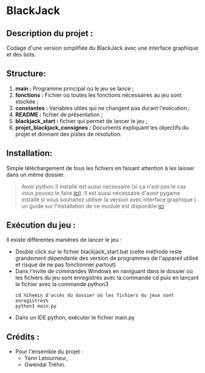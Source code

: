 # **BlackJack**

## Description du projet :
Codage d'une version simplifiée du BlackJack avec une interface graphique et des bots.

## Structure:
1. **main :** Programme principal où le jeu se lance ;
2. **fonctions :** Fichier où toutes les fonctions nécessaires au jeu sont stockée ;
3. **constantes :** Variables utiles qui ne changent pas durant l'exécution ;
4. **README :** fichier de présentation ;
5. **blackjack_start :** fichier qui permet de lancer le jeu ;
6. **projet_blackjack_consignes :** Documents expliquant les objectifs du projet et donnant des pistes de résolution.

## Installation:
Simple téléchargement de tous les fichiers en faisant attention à les laisser dans un même dossier.
> Avoir python 3 installé est aussi nécessaire (si ça n'est pas le cas vous pouvez le faire [ici](https://www.python.org/downloads/ "Téléchargent de la dernière version de python 3 par le site officiel")).
> Il est aussi nécessaire d'avoir pygame installé si vous souhaitez utiliser la version avec interface graphique ( un guide sur l'installation de ce module est disponible [ici](https://www.pygame.org/wiki/GettingStarted)

## Exécution du jeu :
Il existe différentes manières de lancer le jeu :
* Double click sur le fichier blackjack_start.bat (cette méthode reste grandement dépendante des version de programmes de l'appareil utilisé et risque de ne pas fonctionner partout)
* Dans l'invite de commandes Windows en naviguant dans le dossier où les fichiers du jeu sont enregistrés avec la commande cd puis en lançant le fichier avec la commande python3
  ```console
  cd %Chemin d'accès du dossier où les fichiers du jeux sont enregistrés%
  python3 main.py
  ```
* Dans un IDE python, exécuter le fichier main.py

## Crédits :
* Pour l'ensemble du projet :
  * Yann Letourneur,
  * Gwendal Tréhin.
